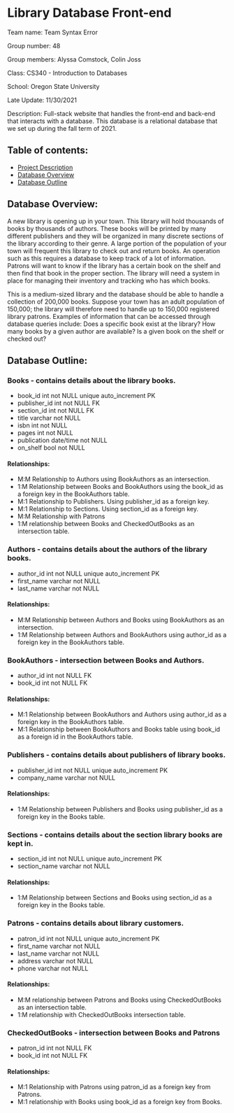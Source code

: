 # Library Database Front-end
Team name: Team Syntax Error

Group number: 48

Group members: Alyssa Comstock, Colin Joss

Class: CS340 - Introduction to Databases

School: Oregon State University

Late Update: 11/30/2021

Description: Full-stack website that handles the front-end and back-end that
interacts with a database.  This database is a relational database that we set
up during the fall term of 2021.


## Table of contents:

- [Project Description](Library-Database-Front-end)
- [Database Overview](Database-Overview)
- [Database Outline](Database-Outline)



## Database Overview:
A new library is opening up in your town. This library will hold thousands of books by thousands of authors. These books will be printed by many different publishers and they will be organized in many discrete sections of the library according to their genre. A large portion of the population of your town will frequent this library to check out and return books. An operation such as this requires a database to keep track of a lot of information. Patrons will want to know if the library has a certain book on the shelf and then find that book in the proper section. The library will need a system in place for managing their inventory and tracking who has which books.

This is a medium-sized library and the database should be able to handle a collection of 200,000 books. Suppose your town has an adult population of 150,000; the library will therefore need to handle up to 150,000 registered library patrons. Examples of information that can be accessed through database queries include: Does a specific book exist at the library? How many books by a given author are available? Is a given book on the shelf or checked out?


## Database Outline:
### Books - contains details about the library books.
- book_id         int   not NULL   unique   auto_increment   PK
- publisher_id        int   not NULL   FK
- section_id         int   not NULL   FK
- title            varchar   not NULL
- isbn             int   not NULL
- pages         int   not NULL
- publication         date/time   not NULL
- on_shelf        bool   not NULL

#### Relationships: 
- M:M Relationship to Authors using BookAuthors as an intersection.
- 1:M Relationship between Books and BookAuthors using the book_id as a foreign key in the BookAuthors table.
- M:1 Relationship to Publishers. Using publisher_id as a foreign key.
- M:1 Relationship to Sections. Using section_id as a foreign key.
- M:M Relationship with Patrons 
- 1:M relationship between Books and CheckedOutBooks as an intersection table.

### Authors - contains details about the authors of the library books.
- author_id        int   not NULL   unique   auto_increment   PK
- first_name         varchar   not NULL
- last_name        varchar   not NULL

#### Relationships:
- M:M Relationship between Authors and Books using BookAuthors as an intersection.
- 1:M Relationship between Authors and BookAuthors using author_id as a foreign key in the BookAuthors table.

### BookAuthors - intersection between Books and Authors.
- author_id        int   not NULL   FK
- book_id        int   not NULL   FK

#### Relationships:
- M:1 Relationship between BookAuthors and Authors using author_id as a foreign key in the BookAuthors table.
- M:1 Relationship between BookAuthors and Books table using book_id as a foreign id in the BookAuthors table.

### Publishers - contains details about publishers of library books.
- publisher_id        int   not NULL   unique   auto_increment   PK
- company_name     varchar   not NULL

#### Relationships:
- 1:M Relationship between Publishers and Books using publisher_id as a foreign key in the Books table.


### Sections - contains details about the section library books are kept in.
- section_id        int   not NULL   unique   auto_increment   PK
- section_name    varchar   not NULL

#### Relationships:
- 1:M Relationship between Sections and Books using section_id as a foreign key in the Books table.

### Patrons - contains details about library customers.
- patron_id        int   not NULL   unique   auto_increment   PK
- first_name        varchar   not NULL
- last_name        varchar   not NULL
- address        varchar   not NULL
- phone         varchar   not NULL

#### Relationships:
- M:M relationship between Patrons and Books using CheckedOutBooks as an intersection table.
- 1:M relationship with CheckedOutBooks intersection table.    

### CheckedOutBooks - intersection between Books and Patrons
- patron_id         int   not NULL   FK
- book_id        int   not NULL   FK

#### Relationships:
- M:1 Relationship with Patrons using patron_id as a foreign key from Patrons.
- M:1 relationship with Books using book_id as a foreign key from Books.
